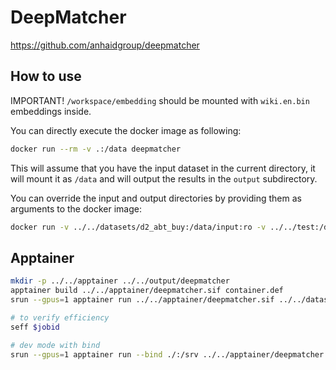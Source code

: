 # DeepMatcher

https://github.com/anhaidgroup/deepmatcher

## How to use

IMPORTANT! `/workspace/embedding` should be mounted with `wiki.en.bin` embeddings inside.

You can directly execute the docker image as following:

```bash
docker run --rm -v .:/data deepmatcher
```

This will assume that you have the input dataset in the current directory,
it will mount it as `/data` and will output the results in the `output` subdirectory.

You can override the input and output directories by providing them as arguments to the docker image:

```bash
docker run -v ../../datasets/d2_abt_buy:/data/input:ro -v ../../test:/data/output -v ../../embedding:/workspace/embedding deepmatcher /data/input /data/output
```

## Apptainer

```bash
mkdir -p ../../apptainer ../../output/deepmatcher
apptainer build ../../apptainer/deepmatcher.sif container.def
srun --gpus=1 apptainer run ../../apptainer/deepmatcher.sif ../../datasets/d2_abt_buy/ ../../output/deepmatcher/ ../../embedding/

# to verify efficiency
seff $jobid

# dev mode with bind
srun --gpus=1 apptainer run --bind ./:/srv ../../apptainer/deepmatcher.sif ../../datasets/d2_abt_buy/ ../../output/deepmatcher/ ../../embedding/
```
